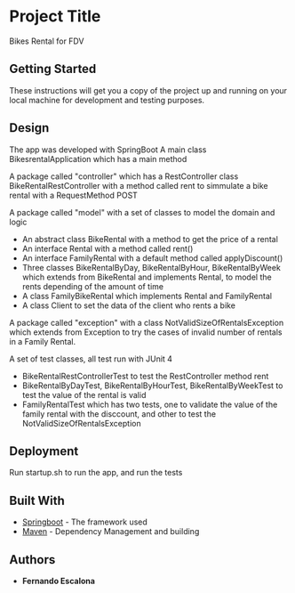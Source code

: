 # Project Title

Bikes Rental for FDV

## Getting Started

These instructions will get you a copy of the project up and running on your local machine for development and testing purposes.

## Design
The app was developed with SpringBoot
A main class BikesrentalApplication which has a main method

A package called "controller" which has a RestController class BikeRentalRestController with a method called rent to simmulate a bike rental with a RequestMethod POST

A package called "model" with a set of classes to model the domain and logic
* An abstract class BikeRental with a method to get the price of a rental
* An interface Rental with a method called rent()
* An interface FamilyRental with a default method called applyDiscount()
* Three classes BikeRentalByDay, BikeRentalByHour, BikeRentalByWeek which extends from BikeRental and implements Rental, to model the rents depending of the amount of time
* A class FamilyBikeRental which implements Rental and FamilyRental
* A class Client to set the data of the client who rents a bike

A package called "exception" with a class NotValidSizeOfRentalsException which extends from Exception to try the cases of invalid number of rentals in a Family Rental.

A set of test classes, all test run with JUnit 4
* BikeRentalRestControllerTest to test the RestController method rent
* BikeRentalByDayTest, BikeRentalByHourTest, BikeRentalByWeekTest to test the value of the rental is valid
* FamilyRentalTest which has two tests, one to validate the value of the family rental with the disccount, and other to test the NotValidSizeOfRentalsException

## Deployment

Run startup.sh to run the app, and run the tests

## Built With

* [Springboot](https://projects.spring.io/spring-boot/) - The framework used
* [Maven](https://maven.apache.org/) - Dependency Management and building

## Authors

* **Fernando Escalona** 


